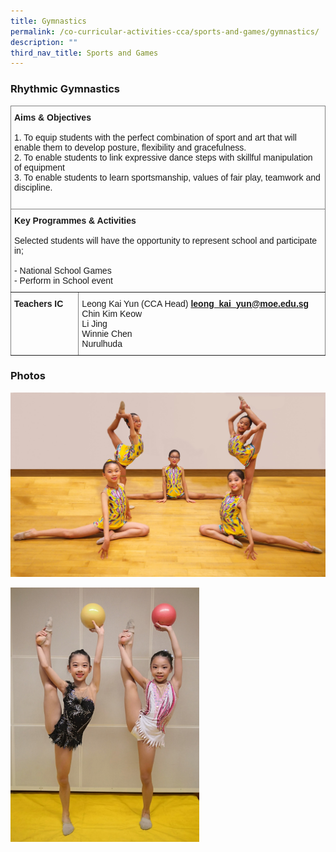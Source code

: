 ```yaml
---
title: Gymnastics
permalink: /co-curricular-activities-cca/sports-and-games/gymnastics/
description: ""
third_nav_title: Sports and Games
---
```

### Rhythmic Gymnastics

<style type="text/css">
.tg  {border-collapse:collapse;border-spacing:0;}
.tg td{border-color:black;border-style:solid;border-width:1px;font-family:Arial, sans-serif;font-size:14px;
  overflow:hidden;padding:10px 5px;word-break:normal;}
.tg th{border-color:black;border-style:solid;border-width:1px;font-family:Arial, sans-serif;font-size:14px;
  font-weight:normal;overflow:hidden;padding:10px 5px;word-break:normal;}
.tg .tg-0pky{border-color:inherit;text-align:left;vertical-align:top}
</style>
<table class="tg">
<thead>
  <tr>
    <th class="tg-0pky" colspan="2"><span style="font-weight:bold">Aims &amp; Objectives</span><br><br><span style="font-weight:normal">1. </span>To equip students with the perfect combination of sport and art that will enable them to develop posture, flexibility and gracefulness. <br><span style="font-weight:normal">2. </span>To enable students to link expressive dance steps with skillful manipulation of equipment<br><span style="font-weight:normal">3. </span>To enable students to learn sportsmanship, values of fair play, teamwork and discipline.<br><br></th>
  </tr>
</thead>
<tbody>
  <tr>
    <td class="tg-0pky" colspan="2"><span style="font-weight:bold">Key Programmes &amp; Activities</span><br><br><span style="font-weight:400;font-style:normal">Selected students will have the opportunity to represent school and participate in;</span><br><br><span style="font-weight:400;font-style:normal"> - </span>National School Games <br> - Perform in School event<br></td>
  </tr>
  <tr>
    <td class="tg-0pky"><span style="font-weight:bold">Teachers IC</span></td>
    <td class="tg-0pky"><span style="font-weight:normal">Leong Kai Yun (CCA Head) </span><a href="mailto:leong_kai_yun@moe.edu.sg" target="_blank" rel="noopener noreferrer"><span style="font-weight:700">leong_kai_yun@moe.edu.sg</span></a><br><span style="font-weight:normal">Chin Kim Keow</span><br><span style="font-weight:normal">Li Jing</span><br><span style="font-weight:normal">Winnie Chen</span><br><span style="font-weight:normal">Nurulhuda</span></td>
  </tr>
</tbody>
</table>

### Photos

![](/images/Rgym1.jpg)

<img src="/images/Rgym.jpg" 
     style="width:60%">
